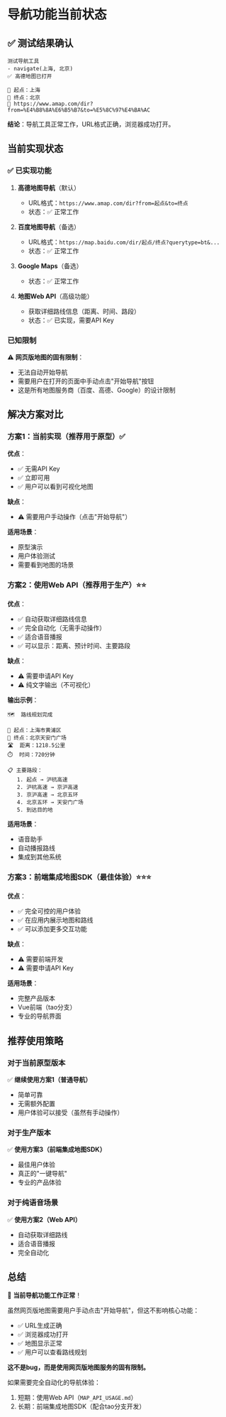 # 导航功能当前状态

## ✅ 测试结果确认

```
测试导航工具
- navigate(上海, 北京)
✅ 高德地图已打开

📍 起点：上海
📍 终点：北京
🔗 https://www.amap.com/dir?from=%E4%B8%8A%E6%B5%B7&to=%E5%8C%97%E4%BA%AC
```

**结论**：导航工具正常工作，URL格式正确，浏览器成功打开。

## 当前实现状态

### ✅ 已实现功能
1. **高德地图导航**（默认）
   - URL格式：`https://www.amap.com/dir?from=起点&to=终点`
   - 状态：✅ 正常工作
   
2. **百度地图导航**（备选）
   - URL格式：`https://map.baidu.com/dir/起点/终点?querytype=bt&...`
   - 状态：✅ 正常工作
   
3. **Google Maps**（备选）
   - 状态：✅ 正常工作

4. **地图Web API**（高级功能）
   - 获取详细路线信息（距离、时间、路段）
   - 状态：✅ 已实现，需要API Key

### 已知限制

⚠️ **网页版地图的固有限制**：
- 无法自动开始导航
- 需要用户在打开的页面中手动点击"开始导航"按钮
- 这是所有地图服务商（百度、高德、Google）的设计限制

## 解决方案对比

### 方案1：当前实现（推荐用于原型）✅

**优点**：
- ✅ 无需API Key
- ✅ 立即可用
- ✅ 用户可以看到可视化地图

**缺点**：
- ⚠️ 需要用户手动操作（点击"开始导航"）

**适用场景**：
- 原型演示
- 用户体验测试
- 需要看到地图的场景

### 方案2：使用Web API（推荐用于生产）⭐⭐

**优点**：
- ✅ 自动获取详细路线信息
- ✅ 完全自动化（无需手动操作）
- ✅ 适合语音播报
- ✅ 可以显示：距离、预计时间、主要路段

**缺点**：
- ⚠️ 需要申请API Key
- ⚠️ 纯文字输出（不可视化）

**输出示例**：
```
🗺️  路线规划完成

📍 起点：上海市黄浦区
📍 终点：北京天安门广场
🛣️  距离：1218.5公里
⏱️  时间：720分钟

📋 主要路段：
   1. 起点 → 沪杭高速
   2. 沪杭高速 → 京沪高速
   3. 京沪高速 → 北京五环
   4. 北京五环 → 天安门广场
   5. 到达目的地
```

**适用场景**：
- 语音助手
- 自动播报路线
- 集成到其他系统

### 方案3：前端集成地图SDK（最佳体验）⭐⭐⭐

**优点**：
- ✅ 完全可控的用户体验
- ✅ 在应用内展示地图和路线
- ✅ 可以添加更多交互功能

**缺点**：
- ⚠️ 需要前端开发
- ⚠️ 需要申请API Key

**适用场景**：
- 完整产品版本
- Vue前端（tao分支）
- 专业的导航界面

## 推荐使用策略

### 对于当前原型版本
✅ **继续使用方案1（普通导航）**
- 简单可靠
- 无需额外配置
- 用户体验可以接受（虽然有手动操作）

### 对于生产版本
✅ **使用方案3（前端集成地图SDK）**
- 最佳用户体验
- 真正的"一键导航"
- 专业的产品体验

### 对于纯语音场景
✅ **使用方案2（Web API）**
- 自动获取详细路线
- 适合语音播报
- 完全自动化

## 总结

🎉 **当前导航功能工作正常**！

虽然网页版地图需要用户手动点击"开始导航"，但这不影响核心功能：
- ✅ URL生成正确
- ✅ 浏览器成功打开
- ✅ 地图显示正常
- ✅ 用户可以查看路线规划

**这不是bug，而是使用网页版地图服务的固有限制。**

如果需要完全自动化的导航体验：
1. 短期：使用Web API（`MAP_API_USAGE.md`）
2. 长期：前端集成地图SDK（配合tao分支开发）

